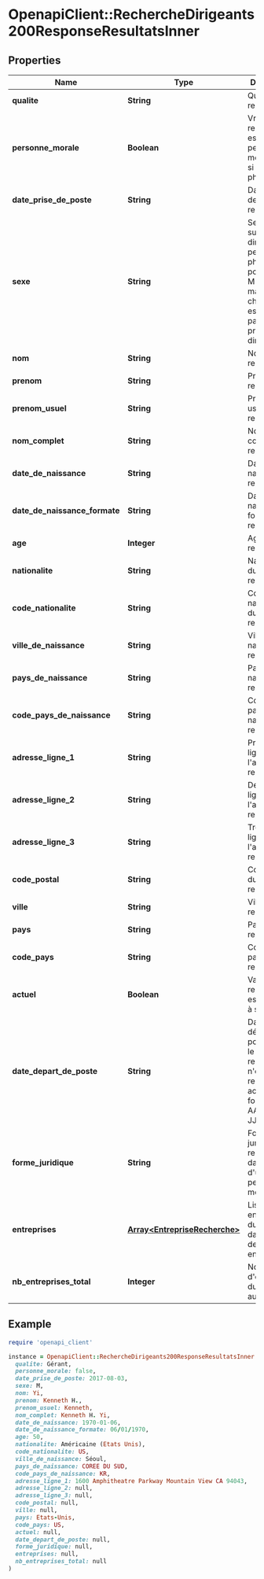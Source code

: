 # OpenapiClient::RechercheDirigeants200ResponseResultatsInner

## Properties

| Name | Type | Description | Notes |
| ---- | ---- | ----------- | ----- |
| **qualite** | **String** | Qualité du représentant. | [optional] |
| **personne_morale** | **Boolean** | Vrai si le représentant est une personne morale, faux si personne physique. | [optional] |
| **date_prise_de_poste** | **String** | Date de prise de poste du représentant. | [optional] |
| **sexe** | **String** | Sexe supposé du dirigeant si personne physique. F pour féminin, M pour masculin. Ce champ est estimé à partir du prénom du dirigeant. | [optional] |
| **nom** | **String** | Nom du représentant. | [optional] |
| **prenom** | **String** | Prénoms du représentant. | [optional] |
| **prenom_usuel** | **String** | Prénom usuel du représentant. | [optional] |
| **nom_complet** | **String** | Nom complet du représentant. | [optional] |
| **date_de_naissance** | **String** | Date de naissance du représentant. | [optional] |
| **date_de_naissance_formate** | **String** | Date de naissance formatée du représentant. | [optional] |
| **age** | **Integer** | Age du représentant. | [optional] |
| **nationalite** | **String** | Nationalité du représentant. | [optional] |
| **code_nationalite** | **String** | Code nationalité du représentant | [optional] |
| **ville_de_naissance** | **String** | Ville de naissance du représentant. | [optional] |
| **pays_de_naissance** | **String** | Pays de naissance du représentant. | [optional] |
| **code_pays_de_naissance** | **String** | Code du pays de naissance du représentant. | [optional] |
| **adresse_ligne_1** | **String** | Première ligne de l&#39;adresse du représentant. | [optional] |
| **adresse_ligne_2** | **String** | Deuxième ligne de l&#39;adresse du représentant. | [optional] |
| **adresse_ligne_3** | **String** | Troisième ligne de l&#39;adresse du représentant. | [optional] |
| **code_postal** | **String** | Code postal du représentant. | [optional] |
| **ville** | **String** | Ville du représentant. | [optional] |
| **pays** | **String** | Pays du représentant. | [optional] |
| **code_pays** | **String** | Code du pays du représentant | [optional] |
| **actuel** | **Boolean** | Vaut vrai si le représentant est toujours à son poste. | [optional] |
| **date_depart_de_poste** | **String** | Date de départ de poste dans le cas où le représentant n&#39;est plus un représentant actuel, au format AAAA-MM-JJ. | [optional] |
| **forme_juridique** | **String** | Forme juridique du représentant dans le cas d&#39;une personne morale. | [optional] |
| **entreprises** | [**Array&lt;EntrepriseRecherche&gt;**](EntrepriseRecherche.md) | Liste des entreprises du dirigeant, dans la limite de 100 entreprises. | [optional] |
| **nb_entreprises_total** | **Integer** | Nombre d&#39;entreprises du dirigeant au total | [optional] |

## Example

```ruby
require 'openapi_client'

instance = OpenapiClient::RechercheDirigeants200ResponseResultatsInner.new(
  qualite: Gérant,
  personne_morale: false,
  date_prise_de_poste: 2017-08-03,
  sexe: M,
  nom: Yi,
  prenom: Kenneth H.,
  prenom_usuel: Kenneth,
  nom_complet: Kenneth H. Yi,
  date_de_naissance: 1970-01-06,
  date_de_naissance_formate: 06/01/1970,
  age: 50,
  nationalite: Américaine (Etats Unis),
  code_nationalite: US,
  ville_de_naissance: Séoul,
  pays_de_naissance: COREE DU SUD,
  code_pays_de_naissance: KR,
  adresse_ligne_1: 1600 Amphitheatre Parkway Mountain View CA 94043,
  adresse_ligne_2: null,
  adresse_ligne_3: null,
  code_postal: null,
  ville: null,
  pays: Etats-Unis,
  code_pays: US,
  actuel: null,
  date_depart_de_poste: null,
  forme_juridique: null,
  entreprises: null,
  nb_entreprises_total: null
)
```

